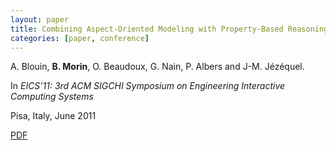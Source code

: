 ```yaml
---
layout: paper
title: Combining Aspect-Oriented Modeling with Property-Based Reasoning to Improve User Interface Adaptation
categories: [paper, conference]
---
```

A. Blouin, **B. Morin**, O. Beaudoux, G. Nain, P. Albers and J-M. Jézéquel. 

In _EICS’11: 3rd ACM SIGCHI Symposium on Engineering Interactive Computing Systems_ 

Pisa, Italy, June 2011

[PDF](https://docs.google.com/file/d/0B8COpPaPIDHYNzNOTHBvcU8xMXM/edit?usp=sharing)